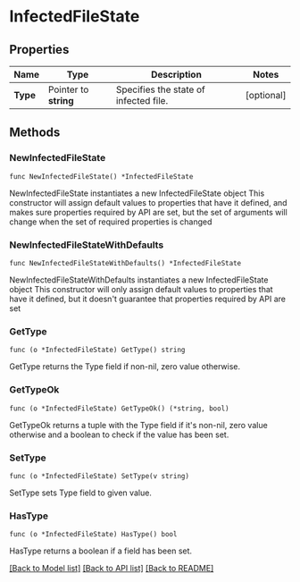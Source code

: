 # InfectedFileState

## Properties

Name | Type | Description | Notes
------------ | ------------- | ------------- | -------------
**Type** | Pointer to **string** | Specifies the state of infected file. | [optional] 

## Methods

### NewInfectedFileState

`func NewInfectedFileState() *InfectedFileState`

NewInfectedFileState instantiates a new InfectedFileState object
This constructor will assign default values to properties that have it defined,
and makes sure properties required by API are set, but the set of arguments
will change when the set of required properties is changed

### NewInfectedFileStateWithDefaults

`func NewInfectedFileStateWithDefaults() *InfectedFileState`

NewInfectedFileStateWithDefaults instantiates a new InfectedFileState object
This constructor will only assign default values to properties that have it defined,
but it doesn't guarantee that properties required by API are set

### GetType

`func (o *InfectedFileState) GetType() string`

GetType returns the Type field if non-nil, zero value otherwise.

### GetTypeOk

`func (o *InfectedFileState) GetTypeOk() (*string, bool)`

GetTypeOk returns a tuple with the Type field if it's non-nil, zero value otherwise
and a boolean to check if the value has been set.

### SetType

`func (o *InfectedFileState) SetType(v string)`

SetType sets Type field to given value.

### HasType

`func (o *InfectedFileState) HasType() bool`

HasType returns a boolean if a field has been set.


[[Back to Model list]](../README.md#documentation-for-models) [[Back to API list]](../README.md#documentation-for-api-endpoints) [[Back to README]](../README.md)


